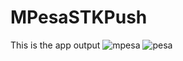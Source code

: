 # MPesaSTKPush
This is the app output
![mpesa](https://user-images.githubusercontent.com/84079256/153156244-00d65dbb-dc5e-427b-99b0-c104a8dbd3ba.png)
![pesa](https://user-images.githubusercontent.com/84079256/153156249-e66c4ba3-4ffd-468c-948e-c338f593201a.png)
